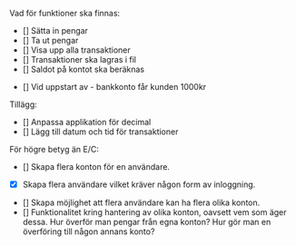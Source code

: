 Vad för funktioner ska finnas:

- [] Sätta in pengar
- [] Ta ut pengar
- [] Visa upp alla transaktioner
- [] Transaktioner ska lagras i fil
- [] Saldot på kontot ska beräknas
+ [] Vid uppstart av - bankkonto får kunden 1000kr

Tillägg:

- [] Anpassa applikation för decimal
- [] Lägg till datum och tid för transaktioner

För högre betyg än E/C:

- [] Skapa flera konton för en användare.
- [x] Skapa flera användare vilket kräver någon form av inloggning.
- [] Skapa möjlighet att flera användare kan ha flera olika konton.
- [] Funktionalitet kring hantering av olika konton, oavsett vem som äger dessa. Hur överför man pengar från egna konton? Hur gör man en överföring till någon annans konto?